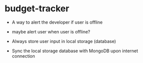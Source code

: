 # budget-tracker

* A way to alert the developer if user is offline
* maybe alert user when user is offline?

* Always store user input in local storage (database)
* Sync the local storage database with MongoDB upon internet connection




